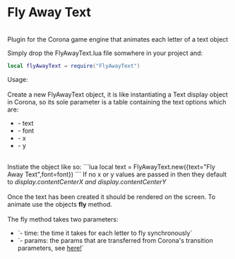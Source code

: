 # Fly Away Text
<br>
Plugin for the Corona game engine that animates each letter of a text object

Simply drop the FlyAwayText.lua file somwhere in your project and:

```lua
local flyAwayText = require("FlyAwayText")
```

Usage:
<br><br>
Create a new FlyAwayText object, it is like instantiating a Text display object in Corona, so its sole parameter is a table containing the text options which are:
<ul>
<li>- text </li>
<li>- font </li>
<li>- x </li>
<li>- y </li>
</ul>
<br>
Instiate the object like so:
```lua
local text = FlyAwayText.new({text="Fly Away Text",font=font})
```
If no x or y values are passed in then they default to <i>display.contentCenterX and display.contentCenterY</i>
<br><br>
Once the text has been created it should be rendered on the screen. To animate use the objects <strong>fly</strong> method.
<br><br>
The fly method takes two parameters:
<br>
<ul>
<li>`- time: the time it takes for each letter to fly synchronously` </li>
<li>`- params: the params that are transferred from Corona's transition parameters, see <a href="https://docs.coronalabs.com/api/library/transition/to.html">here!</a>`
</ul>
